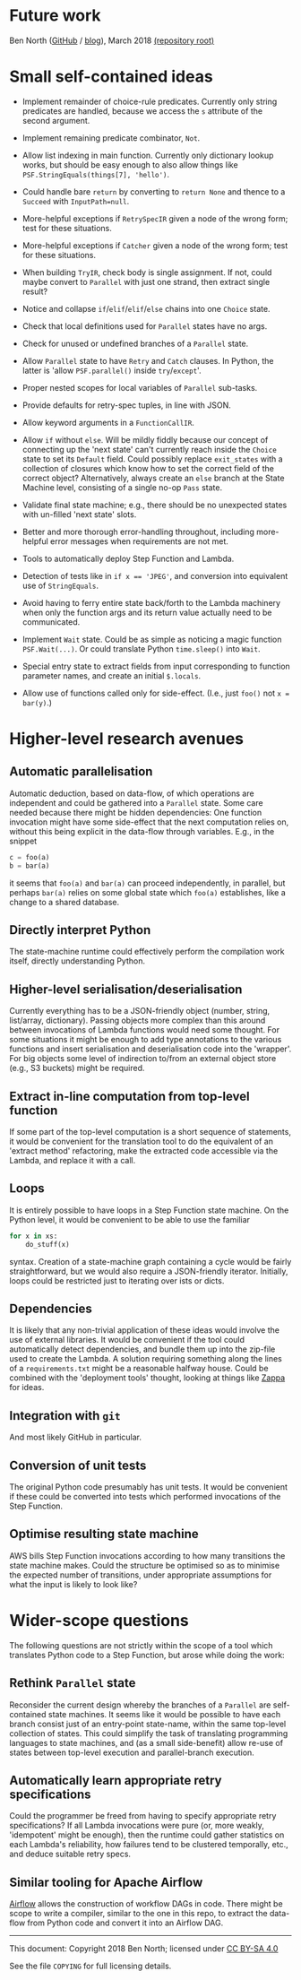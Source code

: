 # Future work

Ben North
([GitHub](https://www.github.com/bennorth/)
/ [blog](http://www.redfrontdoor.org/blog/)),
March 2018
[(repository root)](https://github.com/bennorth/pyawssfn)


# Small self-contained ideas

* Implement remainder of choice-rule predicates.  Currently only
  string predicates are handled, because we access the `s` attribute
  of the second argument.

* Implement remaining predicate combinator, `Not`.

* Allow list indexing in main function.  Currently only dictionary
  lookup works, but should be easy enough to also allow things like
  `PSF.StringEquals(things[7], 'hello')`.

* Could handle bare `return` by converting to `return None` and
  thence to a `Succeed` with `InputPath=null`.

* More-helpful exceptions if `RetrySpecIR` given a node of the wrong
  form; test for these situations.

* More-helpful exceptions if `Catcher` given a node of the wrong
  form; test for these situations.

* When building `TryIR`, check body is single assignment.  If not,
  could maybe convert to `Parallel` with just one strand, then extract
  single result?

* Notice and collapse `if`/`elif`/`elif`/`else` chains into one
  `Choice` state.

* Check that local definitions used for `Parallel` states have no
  args.

* Check for unused or undefined branches of a `Parallel` state.

* Allow `Parallel` state to have `Retry` and `Catch` clauses.  In
  Python, the latter is 'allow `PSF.parallel()` inside
  `try`/`except`'.

* Proper nested scopes for local variables of `Parallel` sub-tasks.

* Provide defaults for retry-spec tuples, in line with JSON.

* Allow keyword arguments in a `FunctionCallIR`.

* Allow `if` without `else`.  Will be mildly fiddly because our
  concept of connecting up the 'next state' can't currently reach
  inside the `Choice` state to set its `Default` field.  Could
  possibly replace `exit_states` with a collection of closures which
  know how to set the correct field of the correct object?
  Alternatively, always create an `else` branch at the State Machine
  level, consisting of a single no-op `Pass` state.

* Validate final state machine; e.g., there should be no unexpected
  states with un-filled 'next state' slots.

* Better and more thorough error-handling throughout, including
  more-helpful error messages when requirements are not met.

* Tools to automatically deploy Step Function and Lambda.

* Detection of tests like in `if x == 'JPEG'`, and conversion into
  equivalent use of `StringEquals`.

* Avoid having to ferry entire state back/forth to the Lambda
  machinery when only the function args and its return value actually
  need to be communicated.

* Implement `Wait` state.  Could be as simple as noticing a magic
  function `PSF.Wait(...)`.  Or could translate Python `time.sleep()`
  into `Wait`.

* Special entry state to extract fields from input corresponding to
  function parameter names, and create an initial `$.locals`.

* Allow use of functions called only for side-effect.  (I.e., just
  `foo()` not `x = bar(y)`.)


# Higher-level research avenues

## Automatic parallelisation

Automatic deduction, based on data-flow, of which operations are
independent and could be gathered into a `Parallel` state.  Some care
needed because there might be hidden dependencies: One function
invocation might have some side-effect that the next computation
relies on, without this being explicit in the data-flow through
variables.  E.g., in the snippet

```python
c = foo(a)
b = bar(a)
```

it seems that `foo(a)` and `bar(a)` can proceed independently, in
parallel, but perhaps `bar(a)` relies on some global state which
`foo(a)` establishes, like a change to a shared database.

## Directly interpret Python

The state-machine runtime could effectively perform the compilation
work itself, directly understanding Python.

## Higher-level serialisation/deserialisation

Currently everything has to be a JSON-friendly object (number, string,
list/array, dictionary).  Passing objects more complex than this
around between invocations of Lambda functions would need some
thought.  For some situations it might be enough to add type
annotations to the various functions and insert serialisation and
deserialisation code into the 'wrapper'.  For big objects some level
of indirection to/from an external object store (e.g., S3 buckets)
might be required.

## Extract in-line computation from top-level function

If some part of the top-level computation is a short sequence of
statements, it would be convenient for the translation tool to do the
equivalent of an 'extract method' refactoring, make the extracted code
accessible via the Lambda, and replace it with a call.

## Loops

It is entirely possible to have loops in a Step Function state
machine.  On the Python level, it would be convenient to be able to
use the familiar

```python
for x in xs:
    do_stuff(x)
```

syntax.  Creation of a state-machine graph containing a cycle would be
fairly straightforward, but we would also require a JSON-friendly
iterator.  Initially, loops could be restricted just to iterating over
ists or dicts.

## Dependencies

It is likely that any non-trivial application of these ideas would
involve the use of external libraries.  It would be convenient if the
tool could automatically detect dependencies, and bundle them up into
the zip-file used to create the Lambda.  A solution requiring
something along the lines of a `requirements.txt` might be a
reasonable halfway house.  Could be combined with the 'deployment
tools' thought, looking at things like [Zappa](https://www.zappa.io/)
for ideas.

## Integration with `git`

And most likely GitHub in particular.

## Conversion of unit tests

The original Python code presumably has unit tests.  It would be
convenient if these could be converted into tests which performed
invocations of the Step Function.

## Optimise resulting state machine

AWS bills Step Function invocations according to how many transitions
the state machine makes.  Could the structure be optimised so as to
minimise the expected number of transitions, under appropriate
assumptions for what the input is likely to look like?


# Wider-scope questions

The following questions are not strictly within the scope of a tool
which translates Python code to a Step Function, but arose while doing
the work:

## Rethink `Parallel` state

Reconsider the current design whereby the branches of a `Parallel` are
self-contained state machines.  It seems like it would be possible to
have each branch consist just of an entry-point state-name, within the
same top-level collection of states.  This could simplify the task of
translating programming languages to state machines, and (as a small
side-benefit) allow re-use of states between top-level execution and
parallel-branch execution.

## Automatically learn appropriate retry specifications

Could the programmer be freed from having to specify appropriate retry
specifications?  If all Lambda invocations were pure (or, more weakly,
'idempotent' might be enough), then the runtime could gather
statistics on each Lambda's reliability, how failures tend to be
clustered temporally, etc., and deduce suitable retry specs.

## Similar tooling for Apache Airflow

[Airflow](https://github.com/apache/incubator-airflow) allows the
construction of workflow DAGs in code.  There might be scope to write
a compiler, similar to the one in this repo, to extract the data-flow
from Python code and convert it into an Airflow DAG.


---

This document: Copyright 2018 Ben North; licensed under
[CC BY-SA 4.0](http://creativecommons.org/licenses/by-sa/4.0/)

See the file `COPYING` for full licensing details.

